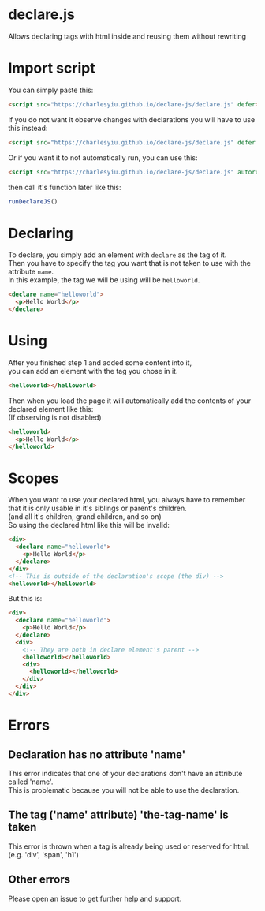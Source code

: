 # declare.js
Allows declaring tags with html inside and reusing them without rewriting

# Import script
You can simply paste this:
```html
<script src="https://charlesyiu.github.io/declare-js/declare.js" defer></script>
```
If you do not want it observe changes with declarations you will have to use this instead:
```html
<script src="https://charlesyiu.github.io/declare-js/declare.js" defer observe=false></script>
```
Or if you want it to not automatically run, you can use this:
```html
<script src="https://charlesyiu.github.io/declare-js/declare.js" autorun=false></script>
```
then call it's function later like this:
```js
runDeclareJS()
```
# Declaring 
To declare, you simply add an element with `declare` as the tag of it.  
Then you have to specify the tag you want that is not taken to use with the attribute `name`.  
In this example, the tag we will be using will be `helloworld`.  
```html
<declare name="helloworld">
  <p>Hello World</p>
</declare>
```
# Using
After you finished step 1 and added some content into it,  
you can add an element with the tag you chose in it. 
```html
<helloworld></helloworld>
```
Then when you load the page it will automatically add the contents of your declared element like this:  
(If observing is not disabled)
```html
<helloworld>
  <p>Hello World</p>
</helloworld>
```
# Scopes
When you want to use your declared html, you always have to remember that it is only usable in it's siblings or parent's children.  
(and all it's children, grand children, and so on)  
So using the declared html like this will be invalid:
```html
<div>
  <declare name="helloworld">
    <p>Hello World</p>
  </declare>
</div>
<!-- This is outside of the declaration's scope (the div) -->
<helloworld></helloworld>
```
But this is:
```html
<div>
  <declare name="helloworld">
    <p>Hello World</p>
  </declare>
  <div>
    <!-- They are both in declare element's parent -->
    <helloworld></helloworld>
    <div>
      <helloworld></helloworld>
    </div>
  </div>
</div>
```
# Errors
## Declaration has no attribute 'name'
This error indicates that one of your declarations don't have an attribute called 'name'.  
This is problematic because you will not be able to use the declaration.
## The tag ('name' attribute) 'the-tag-name' is taken
This error is thrown when a tag is already being used or reserved for html.  
(e.g. 'div', 'span', 'h1')
## Other errors
Please open an issue to get further help and support.
